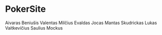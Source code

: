PokerSite
=========

Aivaras Beniušis
Valentas Milčius
Evaldas Jocas
Mantas Skudrickas
Lukas Vaitkevičius
Saulius Mockus
